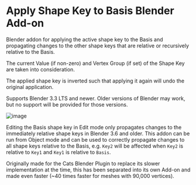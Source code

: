 # Apply Shape Key to Basis Blender Add-on
Blender addon for applying the active shape key to the Basis and propagating changes to the other shape keys that are relative or recursively relative to the Basis.

The current Value (if non-zero) and Vertex Group (if set) of the Shape Key are taken into consideration.

The applied shape key is inverted such that applying it again will undo the original application.

Supports Blender 3.3 LTS and newer. Older versions of Blender may work, but no support will be provided for those versions.

![image](https://github.com/Mysteryem/blender-apply-shape-key-to-basis/assets/495015/399dfa7b-c98b-4937-81ca-fcf915c18945)

Editing the Basis shape key in Edit mode only propagates changes to the immediately relative shape keys in Blender 3.6 and older. This addon can be run from Object mode and can be used to correctly propagate changes to all shape keys relative to the Basis, e.g. `Key2` will be affected when `Key2` is relative to `Key1` and `Key1` is relative to `Basis`.

Originally made for the Cats Blender Plugin to replace its slower implementation at the time, this has been separated into its own Add-on and made even faster (~40 times faster for meshes with 90,000 vertices).
